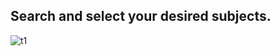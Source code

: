 ## Search and select your desired subjects.
![t1](https://user-images.githubusercontent.com/23183656/33881242-2459031a-df6f-11e7-997a-b1398ba21587.gif)
